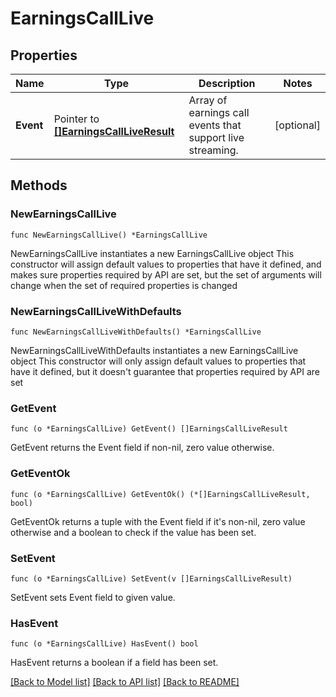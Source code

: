 # EarningsCallLive

## Properties

Name | Type | Description | Notes
------------ | ------------- | ------------- | -------------
**Event** | Pointer to [**[]EarningsCallLiveResult**](EarningsCallLiveResult.md) | Array of earnings call events that support live streaming. | [optional] 

## Methods

### NewEarningsCallLive

`func NewEarningsCallLive() *EarningsCallLive`

NewEarningsCallLive instantiates a new EarningsCallLive object
This constructor will assign default values to properties that have it defined,
and makes sure properties required by API are set, but the set of arguments
will change when the set of required properties is changed

### NewEarningsCallLiveWithDefaults

`func NewEarningsCallLiveWithDefaults() *EarningsCallLive`

NewEarningsCallLiveWithDefaults instantiates a new EarningsCallLive object
This constructor will only assign default values to properties that have it defined,
but it doesn't guarantee that properties required by API are set

### GetEvent

`func (o *EarningsCallLive) GetEvent() []EarningsCallLiveResult`

GetEvent returns the Event field if non-nil, zero value otherwise.

### GetEventOk

`func (o *EarningsCallLive) GetEventOk() (*[]EarningsCallLiveResult, bool)`

GetEventOk returns a tuple with the Event field if it's non-nil, zero value otherwise
and a boolean to check if the value has been set.

### SetEvent

`func (o *EarningsCallLive) SetEvent(v []EarningsCallLiveResult)`

SetEvent sets Event field to given value.

### HasEvent

`func (o *EarningsCallLive) HasEvent() bool`

HasEvent returns a boolean if a field has been set.


[[Back to Model list]](../README.md#documentation-for-models) [[Back to API list]](../README.md#documentation-for-api-endpoints) [[Back to README]](../README.md)


